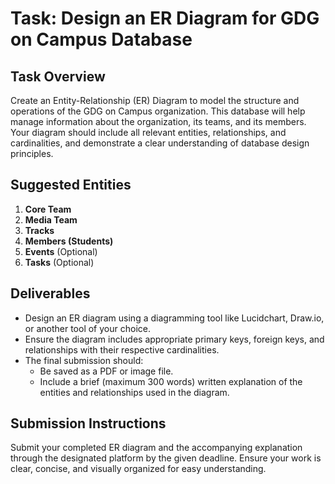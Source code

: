# Task: Design an ER Diagram for GDG on Campus Database

## Task Overview
Create an Entity-Relationship (ER) Diagram to model the structure and operations of the GDG on Campus organization. This database will help manage information about the organization, its teams, and its members. Your diagram should include all relevant entities, relationships, and cardinalities, and demonstrate a clear understanding of database design principles.

## Suggested Entities
1. **Core Team**
2. **Media Team**
3. **Tracks**
4. **Members (Students)**
5. **Events** (Optional)
6. **Tasks** (Optional)

## Deliverables
- Design an ER diagram using a diagramming tool like Lucidchart, Draw.io, or another tool of your choice.
- Ensure the diagram includes appropriate primary keys, foreign keys, and relationships with their respective cardinalities.
- The final submission should:
  - Be saved as a PDF or image file.
  - Include a brief (maximum 300 words) written explanation of the entities and relationships used in the diagram.

## Submission Instructions
Submit your completed ER diagram and the accompanying explanation through the designated platform by the given deadline. Ensure your work is clear, concise, and visually organized for easy understanding.

